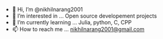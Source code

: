 - 👋 Hi, I’m @nikhilnarang2001
- 👀 I’m interested in ... Open source developement projects
- 🌱 I’m currently learning ... Julia, python, C, CPP
- 📫 How to reach me ... nikhilnarang2001@gmail.com

<!---
nikhilnarang2001/nikhilnarang2001 is a ✨ special ✨ repository because its `README.md` (this file) appears on your GitHub profile.
You can click the Preview link to take a look at your changes.
--->
